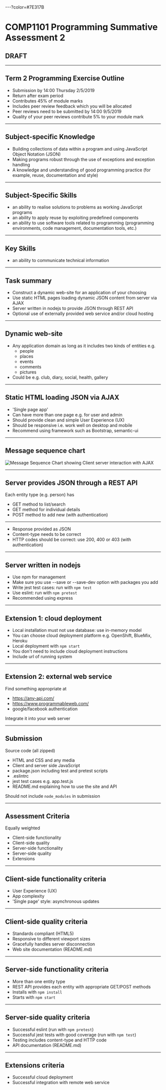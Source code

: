 ---?color=#7E317B

# COMP1101 Programming Summative Assessment 2

## DRAFT

---

## Term 2 Programming Exercise Outline

- Submission by 14:00 Thursday 2/5/2019
- Return after exam period
- Contributes 45% of module marks
- Includes peer review feedback which you will be allocated
- Peer reviews need to be submitted by 14:00 9/5/2019
- Quality of your peer reviews contribute 5% to your module mark

---

## Subject-specific Knowledge

- Building collections of data within a program and using JavaScript Object Notation (JSON)
- Making programs robust through the use of exceptions and exception handling
- A knowledge and understanding of good programming practice (for example, reuse, documentation and style)

---

## Subject-Specific Skills

- an ability to realise solutions to problems as working JavaScript programs
- an ability to apply reuse by exploiting predefined components
- an ability to use software tools related to programming (programming environments, code management, documentation tools, etc.)

---

## Key Skills

- an ability to communicate technical information

---


## Task summary

- Construct a dynamic web-site for an application of your choosing
- Use static HTML pages loading dynamic JSON content from server via AJAX
- Server written in nodejs to provide JSON through REST API
- Optional use of externally provided web service and/or cloud hosting

---

## Dynamic web-site

- Any application domain as long as it includes two kinds of entities e.g.
  - people
  - places
  - events
  - comments
  - pictures
- Could be e.g. club, diary, social, health, gallery

---

## Static HTML loading JSON via AJAX

- 'Single page app'
- Can have more than one page e.g. for user and admin
- Should provide clean and simple User Experience (UX)
- Should be responsive i.e. work well on desktop and mobile
- Recommend using framework such as Bootstrap, semantic-ui

---

## Message sequence chart

![Message Sequence Chart showing Client server interaction with AJAX](https://www.websequencediagrams.com/cgi-bin/cdraw?lz=dGl0bGUgQ2xpZW50L3NlcnZlciBpbnRlcmFjdGlvbgoKABUGLT5TABcFOiBTdGF0aWMgcGFnZSByZXF1ZXN0CgAWBi0-AEEGOiBIVE1MCmxvb3AgZWFjaCB1c2VyIABJBwA_EER5bmFtaWMgY29udGVudABLCCAoQUpBWCkASRFKU09OAIEKCQBnCFJlbmRlcgAXBQA_CWFzAIEBBSB3aXRoaW4gRE9NCmVuZAoK&s=roundgreen)

---

## Server provides JSON through a REST API

Each entity type (e.g. person) has 

- GET method to list/search 
- GET method for individual details 
- POST method to add new (with authentication)

---

- Response provided as JSON
- Content-type needs to be correct
- HTTP codes should be correct: use 200, 400 or 403 (with authentication)

---

## Server written in nodejs

- Use npm for management
- Make sure you use --save or --save-dev option with packages you add
- Write jest test cases: run with `npm test`
- Use eslint: run with `npm pretest`
- Recommended using express

---

## Extension 1: cloud deployment

- Local installation must not use database: use in-memory model
- You can choose cloud deployment platform e.g. OpenShift, BlueMix, Heroku 
- Local deployment with `npm start`
- You don't need to include cloud deployment instructions
- Include url of running system

---

## Extension 2: external web service

Find something appropriate at

- <https://any-api.com/>
- <https://www.programmableweb.com/>
- google/facebook authentication

Integrate it into your web server

---

## Submission

Source code (all zipped)

- HTML and CSS and any media
- Client and server side JavaScript
- package.json including test and pretest scripts
- .eslintrc 
- jest test cases e.g. app.test.js
- README.md explaining how to use the site and API

Should not include `node_modules` in submission

---

## Assessment Criteria

Equally weighted

- Client-side functionality
- Client-side quality
- Server-side functionality
- Server-side quality
- Extensions

---

## Client-side functionality criteria

- User Experience (UX)
- App complexity
- 'Single page' style: asynchronous updates

---

## Client-side quality criteria

- Standards compliant (HTML5)
- Responsive to different viewport sizes
- Gracefully handles server disconnection
- Web site documentation (README.md)

---

## Server-side functionality criteria

- More than one entity type
- REST API provides each entity with appropriate GET/POST methods
- Installs with `npm install`
- Starts with `npm start`

---

## Server-side quality criteria

- Successful eslint (run with `npm pretest`)
- Successful jest tests with good coverage (run with `npm test`)
- Testing includes content-type and HTTP code
- API documentation (README.md)

---

## Extensions criteria

- Successful cloud deployment
- Successful integration with remote web service


